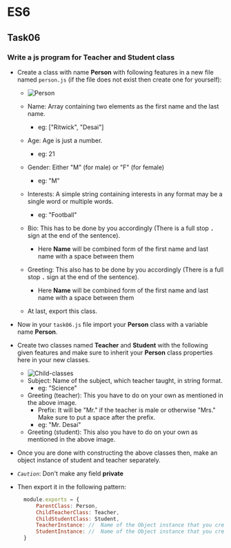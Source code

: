 # ES6
## Task06
### Write a js program for Teacher and Student class
* Create a class with name **Person**  with following features in a new file named `person.js` (if the file does not exist then create one for yourself):
  * ![Person](https://media.prod.mdn.mozit.cloud/attachments/2016/09/16/13889/379b78629e89434f1a067bb7e50abe00/person-diagram.png)
  * Name: Array containing two elements as the first name and the last name. 
    * eg: ["Ritwick", "Desai"]
  * Age: Age is just a number.
    * eg: 21
  * Gender: Either "M" (for male) or "F" (for female)
    * eg: "M"
  * Interests: A simple string containing interests in any format may be a single word or multiple words.
    * eg: "Football"
  * Bio: This has to be done by you accordingly (There is a full stop **`.`** sign at the end of the sentence).
    * Here **Name** will be combined form of the first name and last name with a space between them
  * Greeting: This also has to be done by you accordingly (There is a full stop **`.`** sign at the end of the sentence).
    * Here **Name** will be combined form of the first name and last name with a space between them

  * At last, export this class.
* Now in your `task06.js` file import your **Person** class with a variable name **Person**.
* Create two classes named **Teacher** and **Student** with the following given features and make sure to inherit your **Person** class properties here in your new classes.
  * ![Child-classes](https://media.prod.mdn.mozit.cloud/attachments/2016/09/16/13881/ab731768fc533e00c1cbcaef2a2d3ac3/MDN-Graphics-inherited-3.png)
  * Subject: Name of the subject, which teacher taught, in string format.
    * eg: "Science"
  * Greeting (teacher): This you have to do on your own as mentioned in the above image.
    * Prefix: It will be "Mr." if the teacher is male or otherwise "Mrs." Make sure to put a space after the prefix.
    * eg: "Mr. Desai"
  * Greeting (student): This also you have to do on your own as mentioned in the above image.

* Once you are done with constructing the above classes then, make an object instance of student and teacher separately.
* *`Caution`*: Don't make any field **private**
* Then export it in the following pattern:
  ```js
    module.exports = {
        ParentClass: Person,
        ChildTeacherClass: Teacher,
        ChildStudentClass: Student,
        TeacherInstance: //  Name of the Object instance that you created for teacher,
        StudentInstance: //  Name of the Object instance that you created for student  
    }